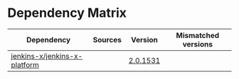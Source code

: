 # Dependency Matrix

Dependency | Sources | Version | Mismatched versions
---------- | ------- | ------- | -------------------
[jenkins-x/jenkins-x-platform](https://github.com/jenkins-x/jenkins-x-platform) |  | [2.0.1531](https://github.com/jenkins-x/jenkins-x-platform/releases/tag/v2.0.1531) | 
